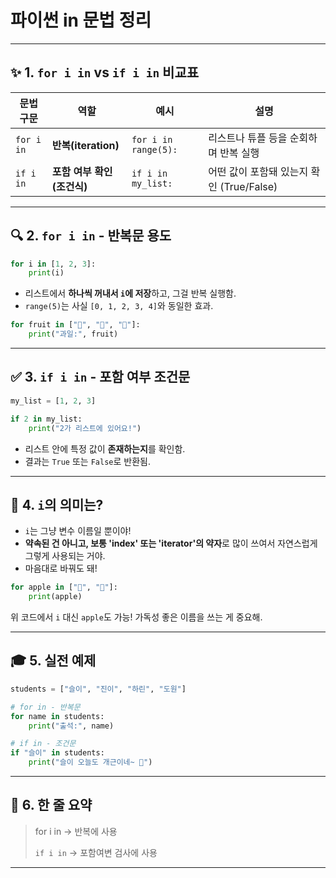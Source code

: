 # 파이썬 in 문법 정리

---

## ✨ 1. `for i in` vs `if i in` 비교표

| 문법 구문 | 역할 | 예시 | 설명 |
| --- | --- | --- | --- |
| `for i in` | **반복(iteration)** | `for i in range(5):` | 리스트나 튜플 등을 순회하며 반복 실행 |
| `if i in` | **포함 여부 확인(조건식)** | `if i in my_list:` | 어떤 값이 포함돼 있는지 확인 (True/False) |

---

## 🔍 2. `for i in` - 반복문 용도

```python
for i in [1, 2, 3]:
    print(i)

```

- 리스트에서 **하나씩 꺼내서 `i`에 저장**하고, 그걸 반복 실행함.
- `range(5)`는 사실 `[0, 1, 2, 3, 4]`와 동일한 효과.

```python
for fruit in ["🍎", "🍌", "🍇"]:
    print("과일:", fruit)

```

---

## ✅ 3. `if i in` - 포함 여부 조건문

```python
my_list = [1, 2, 3]

if 2 in my_list:
    print("2가 리스트에 있어요!")

```

- 리스트 안에 특정 값이 **존재하는지**를 확인함.
- 결과는 `True` 또는 `False`로 반환됨.

---

## 🌌 4. `i`의 의미는?

- `i`는 그냥 변수 이름일 뿐이야!
- **약속된 건 아니고, 보통 'index' 또는 'iterator'의 약자**로 많이 쓰여서 자연스럽게 그렇게 사용되는 거야.
- 마음대로 바꿔도 돼!

```python
for apple in ["🍎", "🍏"]:
    print(apple)

```

위 코드에서 `i` 대신 `apple`도 가능! 가독성 좋은 이름을 쓰는 게 중요해.

---

## 🎓 5. 실전 예제

```python
students = ["슬이", "진이", "하린", "도원"]

# for in - 반복문
for name in students:
    print("출석:", name)

# if in - 조건문
if "슬이" in students:
    print("슬이 오늘도 개근이네~ 👏")

```

---

## 🤖 6. 한 줄 요약

> for i in → 반복에 사용
> 
> 
> `if i in` → 포함여변 검사에 사용
> 

---